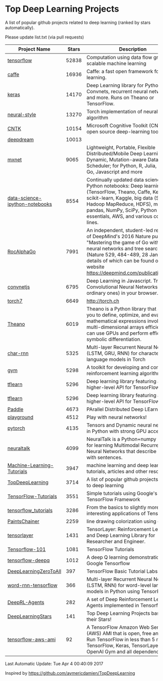 # Top Deep Learning Projects
A list of popular github projects related to deep learning (ranked by stars automatically).

Please update list.txt (via pull requests)

| Project Name| Stars | Description 
| ------- | ------ | ------  
| [tensorflow](https://github.com/tensorflow/tensorflow) | 52838 | Computation using data flow graphs for scalable machine learning |  
| [caffe](https://github.com/BVLC/caffe) | 16936 | Caffe: a fast open framework for deep learning. |  
| [keras](https://github.com/fchollet/keras) | 14170 | Deep Learning library for Python. Convnets, recurrent neural networks, and more. Runs on Theano or TensorFlow. |  
| [neural-style](https://github.com/jcjohnson/neural-style) | 13270 | Torch implementation of neural style algorithm |  
| [CNTK](https://github.com/Microsoft/CNTK) | 10154 | Microsoft Cognitive Toolkit (CNTK), an open source deep-learning toolkit |  
| [deepdream](https://github.com/google/deepdream) | 10013 |  |  
| [mxnet](https://github.com/dmlc/mxnet) | 9065 | Lightweight, Portable, Flexible Distributed/Mobile Deep Learning with Dynamic, Mutation-aware Dataflow Dep Scheduler; for Python, R, Julia, Scala, Go, Javascript and more |  
| [data-science-ipython-notebooks](https://github.com/donnemartin/data-science-ipython-notebooks) | 8554 | Continually updated data science Python notebooks: Deep learning (TensorFlow, Theano, Caffe, Keras), scikit-learn, Kaggle, big data (Spark, Hadoop MapReduce, HDFS), matplotlib, pandas, NumPy, SciPy, Python essentials, AWS, and various command lines. |  
| [RocAlphaGo](https://github.com/Rochester-NRT/RocAlphaGo) | 7991 | An independent, student-led replication of DeepMind's 2016 Nature publication, "Mastering the game of Go with deep neural networks and tree search" (Nature 529, 484-489, 28 Jan 2016), details of which can be found on their website https://deepmind.com/publications.html. |  
| [convnetjs](https://github.com/karpathy/convnetjs) | 6795 | Deep Learning in Javascript. Train Convolutional Neural Networks (or ordinary ones) in your browser. |  
| [torch7](https://github.com/torch/torch7) | 6649 | http://torch.ch |  
| [Theano](https://github.com/Theano/Theano) | 6019 | Theano is a Python library that allows you to define, optimize, and evaluate mathematical expressions involving multi-dimensional arrays efficiently. It can use GPUs and perform efficient symbolic differentiation. |  
| [char-rnn](https://github.com/karpathy/char-rnn) | 5325 | Multi-layer Recurrent Neural Networks (LSTM, GRU, RNN) for character-level language models in Torch |  
| [gym](https://github.com/openai/gym) | 5298 | A toolkit for developing and comparing reinforcement learning algorithms. |  
| [tflearn](https://github.com/tflearn/tflearn) | 5296 | Deep learning library featuring a higher-level API for TensorFlow. |  
| [tflearn](https://github.com/tflearn/tflearn) | 5296 | Deep learning library featuring a higher-level API for TensorFlow. |  
| [Paddle](https://github.com/PaddlePaddle/Paddle) | 4673 | PArallel Distributed Deep LEarning |  
| [playground](https://github.com/tensorflow/playground) | 4512 | Play with neural networks! |  
| [pytorch](https://github.com/pytorch/pytorch) | 4135 | Tensors and Dynamic neural networks in Python  with strong GPU acceleration |  
| [neuraltalk](https://github.com/karpathy/neuraltalk) | 4099 | NeuralTalk is a Python+numpy project for learning Multimodal Recurrent Neural Networks that describe images with sentences. |  
| [Machine-Learning-Tutorials](https://github.com/ujjwalkarn/Machine-Learning-Tutorials) | 3947 | machine learning and deep learning tutorials, articles and other resources  |  
| [TopDeepLearning](https://github.com/aymericdamien/TopDeepLearning) | 3714 | A list of popular github projects related to deep learning |  
| [TensorFlow-Tutorials](https://github.com/nlintz/TensorFlow-Tutorials) | 3551 | Simple tutorials using Google's TensorFlow Framework |  
| [tensorflow_tutorials](https://github.com/pkmital/tensorflow_tutorials) | 3286 | From the basics to slightly more interesting applications of Tensorflow |  
| [PaintsChainer](https://github.com/pfnet/PaintsChainer) | 2259 | line drawing colorization using chainer |  
| [tensorlayer](https://github.com/zsdonghao/tensorlayer) | 1431 | TensorLayer: Reinforcement Learning and Deep Learning Library for Researcher and Engineer. |  
| [Tensorflow-101](https://github.com/sjchoi86/Tensorflow-101) | 1081 | TensorFlow Tutorials |  
| [tensorflow-deepq](https://github.com/nivwusquorum/tensorflow-deepq) | 1012 | A deep Q learning demonstration using Google Tensorflow |  
| [DeepLearningZeroToAll](https://github.com/hunkim/DeepLearningZeroToAll) | 397 | TensorFlow Basic Tutorial Labs |  
| [word-rnn-tensorflow](https://github.com/hunkim/word-rnn-tensorflow) | 366 | Multi-layer Recurrent Neural Networks (LSTM, RNN) for word-level language models in Python using TensorFlow. |  
| [DeepRL-Agents](https://github.com/awjuliani/DeepRL-Agents) | 282 | A set of Deep Reinforcement Learning Agents implemented in Tensorflow. |  
| [DeepLearningStars](https://github.com/hunkim/DeepLearningStars) | 141 | Top Deep Learning Projects based on their Stars! |  
| [tensorflow-aws-ami](https://github.com/ritchieng/tensorflow-aws-ami) | 92 | A TensorFlow Amazon Web Service (AWS) AMI that is open, free and works. Run TensorFlow in less than 5 minutes. TensorFlow, Keras, TensorLayer, OpenAI Gym and all dependencies. |  

Last Automatic Update: Tue Apr  4 00:40:09 2017

Inspired by https://github.com/aymericdamien/TopDeepLearning